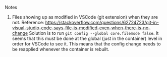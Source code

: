 Notes

1. Files showing up as modified in VSCode (git extension) when they are not.
   Reference: https://stackoverflow.com/questions/62724723/git-in-visual-studio-code-says-file-is-modified-even-when-there-is-no-change
   Solution is to run `git config --global core.filemode false`.  It seems that this must be done at the global (just in the container)
   level in order for VSCode to see it.  This means that the config change needs to be reapplied whenever the container is rebuilt.
